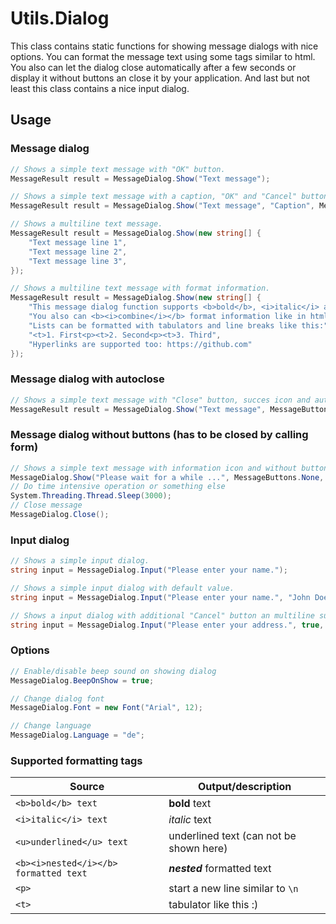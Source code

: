 # Utils.Dialog
This class contains static functions for showing message dialogs with nice options. You can format the message text using some tags similar to html. You also can let the dialog close automatically after a few seconds or display it without buttons an close it by your application. And last but not least this class contains a nice input dialog.

## Usage

### Message dialog
```csharp
// Shows a simple text message with "OK" button.
MessageResult result = MessageDialog.Show("Text message");

// Shows a simple text message with a caption, "OK" and "Cancel" button and information icon.
MessageResult result = MessageDialog.Show("Text message", "Caption", MessageButtons.OKCancel, MessageIcon.Information);

// Shows a multiline text message.
MessageResult result = MessageDialog.Show(new string[] {
    "Text message line 1", 
    "Text message line 2", 
    "Text message line 3", 
});

// Shows a multiline text message with format information.
MessageResult result = MessageDialog.Show(new string[] {
    "This message dialog function supports <b>bold</b>, <i>italic</i> and <u>underlined</u> text.", 
    "You also can <b><i>combine</i></b> format information like in html.", 
    "Lists can be formatted with tabulators and line breaks like this:", 
    "<t>1. First<p><t>2. Second<p><t>3. Third",
    "Hyperlinks are supported too: https://github.com"
});
```

### Message dialog with autoclose
```csharp
// Shows a simple text message with "Close" button, succes icon and autoclose after 5 seconds.
MessageResult result = MessageDialog.Show("Text message", MessageButtons.Close, MessageIcon.Success, 5);
```

### Message dialog without buttons (has to be closed by calling form)
```csharp
// Shows a simple text message with information icon and without buttons. (No result!)
MessageDialog.Show("Please wait for a while ...", MessageButtons.None, MessageIcon.Information);
// Do time intensive operation or something else
System.Threading.Thread.Sleep(3000);
// Close message
MessageDialog.Close();
```

### Input dialog
```csharp
// Shows a simple input dialog.
string input = MessageDialog.Input("Please enter your name.");

// Shows a simple input dialog with default value.
string input = MessageDialog.Input("Please enter your name.", "John Doe");

// Shows a input dialog with additional "Cancel" button an multiline support.
string input = MessageDialog.Input("Please enter your address.", true, MessageButtons.OKCancel);
```

### Options
```csharp
// Enable/disable beep sound on showing dialog
MessageDialog.BeepOnShow = true;

// Change dialog font
MessageDialog.Font = new Font("Arial", 12);

// Change language
MessageDialog.Language = "de";
```

### Supported formatting tags
| Source | Output/description |
| --- | --- |
| `<b>bold</b> text` | **bold** text |
| `<i>italic</i> text` | _italic_ text |
| `<u>underlined</u> text` | underlined text (can not be shown here) |
| `<b><i>nested</i></b> formatted text` | **_nested_** formatted text |
| `<p>` | start a new line similar to `\n` |
| `<t>` | tabulator     like this :) |

